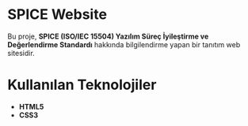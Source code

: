 # SPICE Website

Bu proje, **SPICE (ISO/IEC 15504) Yazılım Süreç İyileştirme ve Değerlendirme Standardı** hakkında bilgilendirme yapan bir tanıtım web sitesidir.  

# Kullanılan Teknolojiler
- **HTML5**
- **CSS3**


